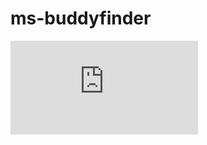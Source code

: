 # ms-buddyfinder

![Screenshot](https://raw.githubusercontent.com/chrisvugrinec/ms-buddyfinder/documentation/master/presentation.pdf)
